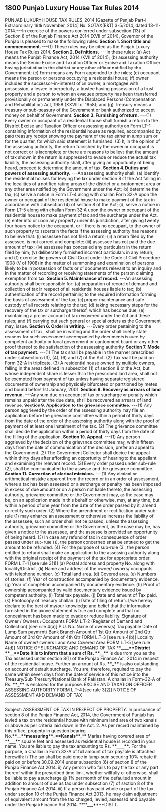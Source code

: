 ## 1800 Punjab Luxury House Tax Rules 2014
 
PUNJAB LUXURY HOUSE TAX RULES, 2014
[Gazette of Punjab Part-I Extraordinary 19th November, 2014]
No. SOTAX(E&T) 3-5/2014, dated 13-11-2014.---In exercise of the powers conferred under subsection (13) of Section 8 of the Punjab Finance Act 2014 (XVII of 2014), Governor of the Punjab is pleased to make the following rules:
**Section 1. Short title and commencement.**
---(1) These rules may be cited as the Punjab Luxury House Tax Rules 2014.
**Section 2. Definitions.**
---In these rules:
   (a) Act means the Punjab Finance Act, 2014 (XVII of 2014);
   (b) assessing authority means the Senior Excise and Taxation Officer or Excise and Taxation Officer having jurisdiction in the district or any other officer notified by the Government;
   (c) Form means any Form appended to the rules;
   (e) occupant means the person or persons occupying a residential house;
   (f) owner includes the successor-in-interest of an owner, a mortgagee with possession, a lessee in perpetuity, a trustee having possession of a trust property and a person to whom an evacuee property has been transferred provisionally or permanently under the Displaced Persons (Compensation and Rehabilitation) Act, 1958 (XXVIII of 1958); and
   (g) Treasury means a treasury or sub-treasury of the Government or bank authorized to accept money on behalf of Government.
**Section 3. Furnishing of return.**
---(1) Every owner or occupant of a residential house shall furnish a return to the District Excise and Taxation Officer or assessing authority on Form LT-1 containing information of the residential house as required, accompanied by paid treasury receipt showing the payment of the tax either in lump sum or for the quarter, for which said statement is furnished.
   (3) If, in the opinion of the assessing authority, the return furnished by the owner or occupant is not correct or is incomplete or there are reasons to believe that the amount of tax shown in the return is suppressed to evade or reduce the actual tax liability, the assessing authority shall, after giving an opportunity of being heard, proceed to determine the amount of tax.
**Section 4. Duties and powers of assessing authority.**
---An assessing authority shall:
   (a) identify the residential houses for levying the tax under section 8 of the Act falling in the localities of a notified rating areas of the district or a cantonment area or any other area notified by the Government under the Act;
   (b) determine the tax;
   (c) serve a notice in Form LT-4 along with challan Form 32-A upon the owner or occupant of the residential house to make payment of the tax in accordance with subsection (4) of section 8 of the Act;
   (d) serve a notice in Form LT-5 along with challan Form 32-A upon the owner or occupant of the residential house to make payment of tax and the surcharge under the Act.
   (e) enter into or upon any property under its jurisdiction, after giving twenty four hours notice to the occupant, or if there is no occupant, to the owner of such property to ascertain the facts if the assessing authority has reasons to believe that:
   (i) assessee has not filed a return;
   (ii) a return filed by the assessee, is not correct and complete;
   (iii) assessee has not paid the due amount of tax;
   (iv) assessee has concealed any particulars in the return filed by him;
   (v) deliberately furnished incorrect particulars in any return; and
   (f) exercise the powers of Civil Court under the Code of Civil Procedure 1908 (V of 1908) in the matter of summoning and examination of persons likely to be in possession of facts or of documents relevant to an inquiry and in the matter of recording or receiving statements of the person claiming exemption from tax.
**Section 5. Maintenance of record.**
---An assessing authority shall be responsible for:
   (a) preparation of record of demand and collection of tax in respect of all residential houses liable to tax;
   (b) authentication of the record pertaining to the required information forming the basis of assessment of the tax;
   (c) proper maintenance and safe custody of all records relating to the tax;
   (d) taking necessary steps for the recovery of the tax or surcharge thereof, which has become due;
   (e) maintaining a proper account of tax recovered under the Act and these rules; and
   (f) carrying out such general or special orders as the Government may, issue.
**Section 6. Order in writing.**
---Every order pertaining to the assessment of tax , shall be in writing and the order shall briefly state reasons for such assessment accompanied by documents issued by competent authority or local government or cantonment board or any other proof thereof to the satisfaction of the assessing authority.
**Section 7. Mode of tax payment.**
---(1) The tax shall be payable in the manner prescribed under subsections (3), (4), (6) and (7) of the Act.
   (2) Tax shall be paid on Form 32-A in triplicate.
   (3) A residential house owned by multiple owners, falling in the areas defined in subsection (1) of section 8 of the Act, but whose independent share is lesser than the prescribed land area, shall not be exempted from payment of tax unless having separate registered documents of ownership and physically bifurcated or partitioned by metes and bound before 1st January, 2001.
**Section 8. Recovery as arrears of land revenue.**
---Any sum due on account of tax or surcharge or penalty which remains unpaid after the due date, shall be recovered as arrears of land revenue.
**Section 9. Application to the grievance committee.**
---(1) Any person aggrieved by the order of the assessing authority may file an application before the grievance committee within a period of thirty days from the date of the order of the assessing authority along with the proof of payment of at least one instalment of the tax.
   (2) The grievance committee shall decide the application within a period of thirty days from the date of the filling of the application.
**Section 10. Appeal.**
---(1) Any person aggrieved by the decision of the grievance committee may, within fifteen days from the date of communication of the decision, prefer an appeal to the Government.
    (2) The Government Collector shall decide the appeal within thirty days after affording an opportunity of hearing to the appellant and examining the relevant record.
    (3) Every order passed under sub-rule (2), shall be communicated to the assesse and the grievance committee.
**Section 11. Correction of clerical mistakes.**
---(1) Any clerical or arithmetical mistake apparent from the record or in an order of assessment, where a tax has been assessed or a surcharge or penalty has been imposed in excess of due amount or on a person not liable thereto, the assessing authority, grievance committee or the Government may, as the case may be, on an application made in this behalf or otherwise, may, at any time, but within a period of one year from the date of the order passed by it, amend or rectify such order.
    (2) Where the amendment or rectification under sub-rule (1) may enhance an assessment or otherwise increase the liability of the assessee, such an order shall not be passed, unless the assessing authority, grievance committee or the Government, as the case may be, has given a notice to the assessee, and the assesse is provided an opportunity of being heard.
    (3) In case any refund of tax in consequence of order passed under sub-rule (1), the person concerned shall be entitled to get the amount to be refunded.
    (4) For the purpose of sub-rule (3), the person entitled to refund shall make an application to the assessing authority along with the original receipt of the payment of the tax for appropriate order.
    FORM L.T-1
    [see rule 3(1)]
    (a) Postal address and property No. along with locality/District.
    (b) Name and address of the owner/ owners/ occupants with telephone number.
    (c) Total land area.
    (d) Covered area.
    (e) Numbers of stories.
    (f) Year of construction accompanied by documentary evidence.
    (g) Year of completion accompanied by documentary evidence.
    (h) Proof of ownership accompanied by valid documentary evidence issued by competent authority.
    (i) Total tax payable.
    (j) Date and amount of Tax paid.
    (k) Photocopy of treasury challan.
    (l) Date of filing of return.
    I/we hereby declare to the best of my/our knowledge and belief that the information furnished in the above statement is true and complete and that no concealment has been made to evade or reduce liability.
    Signature of Owner / Owners / Occupants
    FORM L.T-2 (Register of Demand and Collection)
    [see rule 4(a)]
    P.U. No.
    Name of owners(s)
    Tax payable
    Date of Lump Sum payment/ Bank Branch
    Amount of 1st Qtr
    Amount of 2nd Qtr
    Amount of 3rd Qtr
    Amount of 4th Qtr
    FORM L.T-3
    [see rule 4(b)]
    Locality
    Name of owner/ owners
    Land Area
    Covered Area
    FORM L.T-5
    [see rule 4(d)]
    NOTICE OF SURCHARGE AND DEMAND OF TAX \***\*\_\_\_\_\*\***District
    **\*\***\_\_**\*\***Date
    It is to inform that a sum of Rs. **\*\***\_\_**\*\*** is due from you as the Tax assessed under section 8(1) of the Punjab Finance Act, 2014 in respect of the residential house. Further an amount of Rs. **\*\***\_**\*\*** is also outstanding on account of default surcharge. You are, therefore, required to pay the same within seven days from the date of service of this notice into the Treasury/Sub Treasury/National Bank of Pakistan.
A challan in Form-32-A of Rs. **\*\***\_**\*\*** is enclosed for the purpose.
    EXCISE AND TAXATION OFFICER
    ASSESSING AUTHORITY
    FORM L.T-4
    [see rule 3(2)]
    NOTICE OF ASSESSMENT AND DEMAND OF TAX

---

Subject: ASSESSMENT OF TAX IN RESPECT OF PROPERTY.
In pursuance of section 8 of the Punjab Finance Act, 2014, the Government of Punjab has levied a tax on the residential house with minimum land area of two kanals or above as per criteria laid down in the Act. 2. As per record maintained by this office, property in question bearing No.**\*\***\_\_**\*\***measuring**\*\***\_**\*\***Kanals\***\*\_\*\*** Marlas having covered area of \***\*\_\_\_\*\*** square feet and assessed as residential house is recorded in your name. You are liable to pay the tax amounting to Rs. \***\*\_\_\_\_\*\***. For the purpose, a Challan in Form 32-A of full amount of tax payable is attached herewith:
i) The tax shall be paid once in lump-sum securing 10% rebate if paid on or before 30.09.2014 under subsection (6) of section 8 of the Punjab Finance Act 2014.
ii) Any person who fails to pay the tax or any part thereof within the prescribed time limit, whether willfully or otherwise, shall be liable to pay a surcharge @ 1% per month of the defaulted amount in addition to amount of due as tax under subsection (7) of section 8 of the Punjab Finance Act 2014.
iii) If a person has paid whole or part of the tax under section 10 of the Punjab Finance Act 2013, he may claim adjustment of equivalent amount from the tax charged, levied, assessed and payable under the Punjab Finance Act 2014. \***\*\_\_\_\*\***DISTT.


